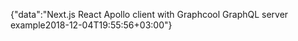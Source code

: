 {"data":"Next.js React Apollo client with Graphcool GraphQL server example2018-12-04T19:55:56+03:00"}

